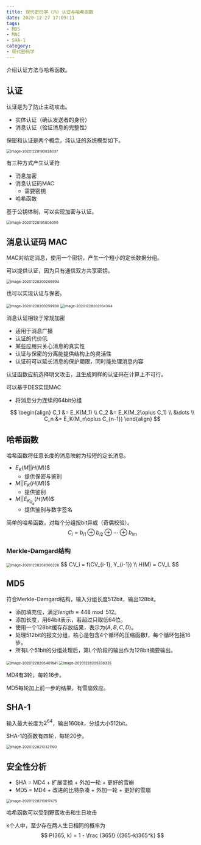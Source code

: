 ```yaml
---
title: 现代密码学（六）认证与哈希函数
date: 2020-12-27 17:09:11
tags:
- MD5
- MAC
- SHA-1
category:
- 现代密码学
---
```


介绍认证方法与哈希函数。

<!--more-->

## 认证

认证是为了防止主动攻击。

- 实体认证（确认发送者的身份）
- 消息认证（验证消息的完整性）

保密和认证是两个概念，纯认证的系统模型如下。

<img src="现代密码学（六）认证与哈希函数/image-20201228193828037.png" alt="image-20201228193828037" style="zoom:67%;" />

有三种方式产生认证符

- 消息加密
- 消息认证码MAC
  - 需要密钥
- 哈希函数

基于公钥体制，可以实现加密与认证。

<img src="现代密码学（六）认证与哈希函数/image-20201228195806099.png" alt="image-20201228195806099" style="zoom:67%;" />

## 消息认证码 MAC

MAC对给定消息，使用一个密钥，产生一个短小的定长数据分组。

可以提供认证，因为只有通信双方共享密钥。

<img src="现代密码学（六）认证与哈希函数/image-20201228200208994.png" alt="image-20201228200208994" style="zoom: 67%;" />

也可以实现认证与保密。

<img src="现代密码学（六）认证与哈希函数/image-20201228200259938.png" alt="image-20201228200259938" style="zoom:67%;" />

<img src="现代密码学（六）认证与哈希函数/image-20201228202104394.png" alt="image-20201228202104394" style="zoom:67%;" />

消息认证相较于常规加密

- 适用于消息广播
- 认证的代价低
- 某些应用只关心消息的真实性
- 认证与保密的分离能提供结构上的灵活性
- 认证码可以延长消息的保护期限，同时能处理消息内容

认证函数应抗选择明文攻击，且生成同样的认证码在计算上不可行。

可以基于DES实现MAC

- 将消息分为连续的64bit分组

$$
\begin{align}
C_1 &= E_K(M_1) \\
C_2 &= E_K(M_2\oplus C_1) \\
&\dots \\
C_n &= E_K(M_n\oplus C_{n-1})
\end{align}
$$

## 哈希函数

哈希函数将任意长度的消息映射为较短的定长消息。

- $E_K(M||H(M))$$
  - 提供保密与鉴别
- $M||E_K(H(M))$$
  - 提供鉴别
- $M||E_{K_{R_a}}(H(M))$$
  - 提供鉴别与数字签名

简单的哈希函数，对每个分组按bit异或（奇偶校验）。
$$
C_i = b_{i1}\oplus b_{i2}\oplus\cdots\oplus b_{im}
$$

### Merkle-Damgard结构

<img src="现代密码学（六）认证与哈希函数/image-20201228204306226.png" alt="image-20201228204306226" style="zoom:67%;" />
$$
CV_i = f(CV_{i-1}, Y_{i-1}) \\
H(M) = CV_L
$$

## MD5

符合Merkle-Damgard结构，输入分组长度512bit，输出128bit。

- 添加填充位，满足$length\equiv448\bmod512$。
- 添加长度，用64bit表示，若超过只取低64位。
- 使用一个128bit缓存存放结果，表示为$(A,B,C,D)$。
- 处理512bit的报文分组，核心是包含4个循环的压缩函数f，每个循环包括16步。
- 所有L个51bit的分组处理后，第L个阶段的输出作为128bit摘要输出。

<img src="现代密码学（六）认证与哈希函数/image-20201228205401841.png" alt="image-20201228205401841" style="zoom:67%;" />

<img src="现代密码学（六）认证与哈希函数/image-20201228205300355.png" alt="image-20201228205336335" style="zoom:67%;" />

MD4有3轮，每轮16步。

MD5每轮加上前一步的结果，有雪崩效应。

## SHA-1

输入最大长度为$2^{64}$，输出160bit，分组大小512bit。

SHA-1的函数有四轮，每轮20步。

<img src="现代密码学（六）认证与哈希函数/image-20201228210321190.png" alt="image-20201228210321190" style="zoom:67%;" />

## 安全性分析

- SHA = MD4 + 扩展变换 + 外加一轮 + 更好的雪崩
- MD5 = MD4 + 改进的比特杂凑 + 外加一轮 + 更好的雪崩

<img src="现代密码学（六）认证与哈希函数/image-20201228210617475.png" alt="image-20201228210617475" style="zoom:67%;" />

哈希函数可以受到野蛮攻击和生日攻击

k个人中，至少存在两人生日相同的概率为
$$
P(365, k) = 1 - \frac {365!} {(365-k)365^k}
$$
